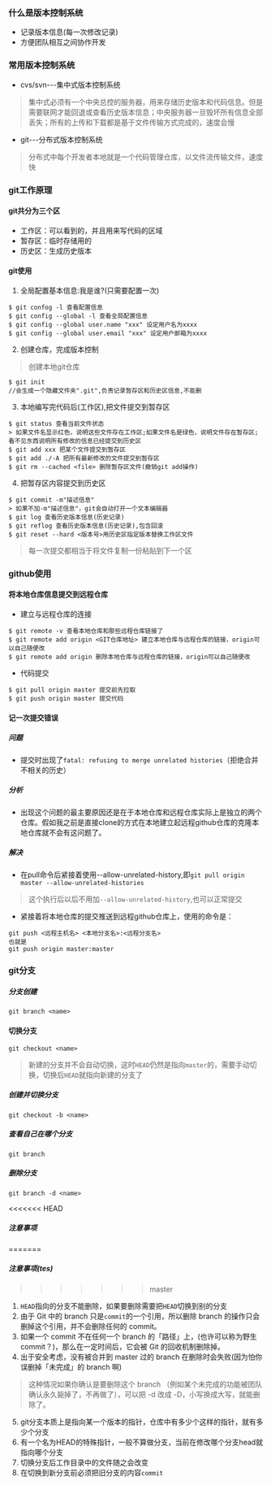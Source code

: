 ### 什么是版本控制系统
* 记录版本信息(每一次修改记录)
* 方便团队相互之间协作开发

### 常用版本控制系统
* cvs/svn---集中式版本控制系统
> 集中式必须有一个中央总控的服务器，用来存储历史版本和代码信息。但是需要联网才能回退或查看历史版本信息；中央服务器一旦毁坏所有信息全部丢失；所有的上传和下载都是基于文件传输方式完成的，速度会慢
* git---分布式版本控制系统
> 分布式中每个开发者本地就是一个代码管理仓库，以文件流传输文件，速度快

### git工作原理

#### git共分为三个区
* 工作区：可以看到的，并且用来写代码的区域
* 暂存区：临时存储用的
* 历史区：生成历史版本

#### git使用
1. 全局配置基本信息:我是谁?(只需要配置一次)
```
$ git confog -l 查看配置信息
$ git config --global -l 查看全局配置信息
$ git config --global user.name "xxx" 设定用户名为xxxx
$ git config --global user.email "xxx" 设定用户邮箱为xxxx
```
2. 创建仓库，完成版本控制
> 创建本地git仓库
```
$ git init
//会生成一个隐藏文件夹".git",负责记录暂存区和历史区信息,不能删
```
3. 本地编写完代码后(工作区),把文件提交到暂存区
```
$ git status 查看当前文件状态
> 如果文件名显示红色，说明这些文件存在工作区;如果文件名是绿色，说明文件存在暂存区;看不见东西说明所有修改的信息已经提交到历史区
$ git add xxx 把某个文件提交到暂存区
$ git add ./-A 把所有最新修改的文件提交到暂存区
$ git rm --cached <file> 删除暂存区文件(撤销git add操作)
```
4. 把暂存区内容提交到历史区
```
$ git commit -m"描述信息"
> 如果不加-m"描述信息"，git会自动打开一个文本编辑器
$ git log 查看历史版本信息(历史记录) 
$ git reflog 查看历史版本信息(历史记录),包含回滚
$ git reset --hard <版本号>用历史区指定版本替换工作区文件
```
> 每一次提交都相当于将文件复制一份粘贴到下一个区
### github使用
#### 将本地仓库信息提交到远程仓库
* 建立与远程仓库的连接
```
$ git remote -v 查看本地仓库和那些远程仓库链接了
$ git remote add origin <GIT仓库地址> 建立本地仓库与远程仓库的链接，origin可以自己随便改
$ git remote add origin 删除本地仓库与远程仓库的链接，origin可以自己随便改
```
* 代码提交
```
$ git pull origin master 提交前先拉取
$ git push origin master 提交代码
````
#### 记一次提交错误
##### 问题
* 提交时出现了`fatal: refusing to merge unrelated histories`（拒绝合并不相关的历史）    
##### 分析
* 出现这个问题的最主要原因还是在于本地仓库和远程仓库实际上是独立的两个仓库。假如我之前是直接clone的方式在本地建立起远程github仓库的克隆本地仓库就不会有这问题了。
##### 解决
* 在pull命令后紧接着使用--allow-unrelated-history,即`git pull origin master --allow-unrelated-histories`
> 这个执行后以后不用加`--allow-unrelated-history`,也可以正常提交
* 紧接着将本地仓库的提交推送到远程github仓库上，使用的命令是：
```
git push <远程主机名> <本地分支名>:<远程分支名>
也就是  
git push origin master:master
```

### git分支

##### 分支创建
```
git branch <name>
```
#### 切换分支
```
git checkout <name>
```
> 新建的分支并不会自动切换，这时`HEAD`仍然是指向`master`的，需要手动切换，切换后`HEAD`就指向新建的分支了
##### 创建并切换分支
```
git checkout -b <name>
```
##### 查看自己在哪个分支
```
git branch
```
##### 删除分支
```
git branch -d <name>
```
<<<<<<< HEAD
##### 注意事项
=======
##### 注意事项(tes)
>>>>>>> master
1. `HEAD`指向的分支不能删除，如果要删除需要把`HEAD`切换到别的分支
2. 由于 Git 中的 branch 只是`commit`的一个引用，所以删除 branch 的操作只会删掉这个引用，并不会删除任何的 commit。
3. 如果一个 commit 不在任何一个 branch 的「路径」上，(也许可以称为野生 commit？)，那么在一定时间后，它会被 Git 的回收机制删除掉。
4. 出于安全考虑，没有被合并到 master 过的 branch 在删除时会失败(因为怕你误删掉「未完成」的 branch 啊)
> 这种情况如果你确认是要删除这个 branch （例如某个未完成的功能被团队确认永久毙掉了，不再做了），可以把 -d 改成 -D，小写换成大写，就能删除了。
5. git分支本质上是指向某一个版本的指针，仓库中有多少个这样的指针，就有多少个分支
6. 有一个名为HEAD的特殊指针，一般不算做分支，当前在修改哪个分支head就指向哪个分支
7. 切换分支后工作目录中的文件随之会改变
8. 在切换到新分支前必须把旧分支的内容`commit`
